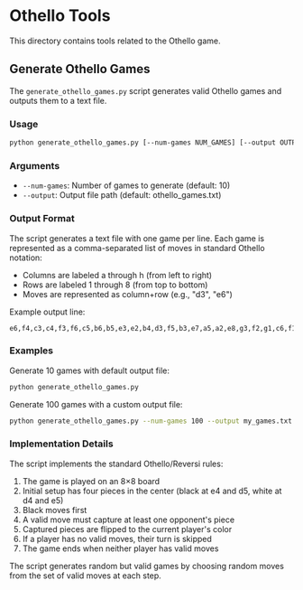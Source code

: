 # Othello Tools

This directory contains tools related to the Othello game.

## Generate Othello Games

The `generate_othello_games.py` script generates valid Othello games and outputs them to a text file.

### Usage

```bash
python generate_othello_games.py [--num-games NUM_GAMES] [--output OUTPUT_FILE]
```

### Arguments

- `--num-games`: Number of games to generate (default: 10)
- `--output`: Output file path (default: othello_games.txt)

### Output Format

The script generates a text file with one game per line. Each game is represented as a comma-separated list of moves in standard Othello notation:

- Columns are labeled a through h (from left to right)
- Rows are labeled 1 through 8 (from top to bottom)
- Moves are represented as column+row (e.g., "d3", "e6")

Example output line:
```
e6,f4,c3,c4,f3,f6,c5,b6,b5,e3,e2,b4,d3,f5,b3,e7,a5,a2,e8,g3,f2,g1,c6,f1,e1,a3,h3,d1,d2,a6,a4,h2,c2,f7,a1,b1,g8,c1,g5,f8,d6,h4,c7,c8,g4,d8,g2,a7,g6,b2,d7,h8,h1,h5,a8,b7,g7,h7,b8,h6
```

### Examples

Generate 10 games with default output file:
```bash
python generate_othello_games.py
```

Generate 100 games with a custom output file:
```bash
python generate_othello_games.py --num-games 100 --output my_games.txt
```

### Implementation Details

The script implements the standard Othello/Reversi rules:

1. The game is played on an 8×8 board
2. Initial setup has four pieces in the center (black at e4 and d5, white at d4 and e5)
3. Black moves first
4. A valid move must capture at least one opponent's piece
5. Captured pieces are flipped to the current player's color
6. If a player has no valid moves, their turn is skipped
7. The game ends when neither player has valid moves

The script generates random but valid games by choosing random moves from the set of valid moves at each step.